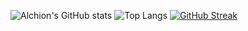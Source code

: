 ![Alchion's GitHub stats](https://github-readme-stats.vercel.app/api?username=Alchion&show_icons=true&theme=tokyonight)
![Top Langs](https://github-readme-stats.vercel.app/api/top-langs/?username=Alchion&layout=compact&theme=tokyonight)
[![GitHub Streak](https://github-readme-streak-stats.herokuapp.com/?user=Alchion&layout=compact&theme=tokyonight)](https://git.io/streak-stats)